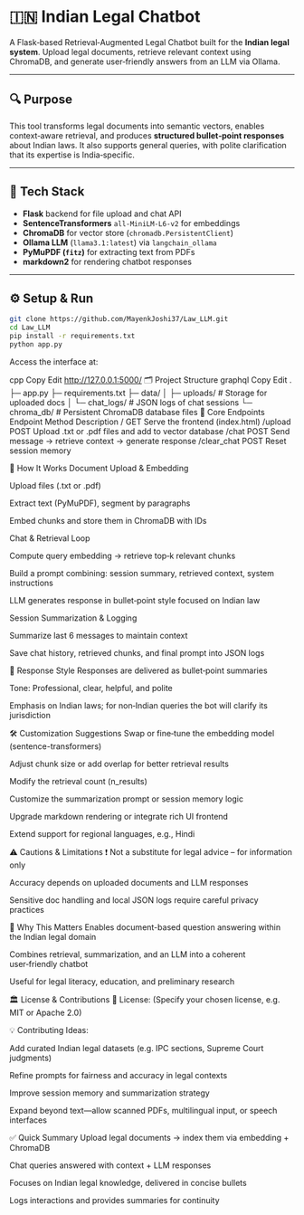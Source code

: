 # 🇮🇳 Indian Legal Chatbot

A Flask‑based Retrieval‑Augmented Legal Chatbot built for the **Indian legal system**. Upload legal documents, retrieve relevant context using ChromaDB, and generate user‑friendly answers from an LLM via Ollama.

---

## 🔍 Purpose

This tool transforms legal documents into semantic vectors, enables context‑aware retrieval, and produces **structured bullet‑point responses** about Indian laws. It also supports general queries, with polite clarification that its expertise is India‑specific.

---

## 🧰 Tech Stack

- **Flask** backend for file upload and chat API  
- **SentenceTransformers** `all‑MiniLM‑L6‑v2` for embeddings  
- **ChromaDB** for vector store (`chromadb.PersistentClient`)  
- **Ollama LLM** (`llama3.1:latest`) via `langchain_ollama`  
- **PyMuPDF (`fitz`)** for extracting text from PDFs  
- **markdown2** for rendering chatbot responses  

---

## ⚙️ Setup & Run

```bash
git clone https://github.com/MayenkJoshi37/Law_LLM.git
cd Law_LLM
pip install -r requirements.txt
python app.py
```

Access the interface at:

cpp
Copy
Edit
http://127.0.0.1:5000/
🗂️ Project Structure
graphql
Copy
Edit
.
├─ app.py
├─ requirements.txt
├─ data/
│  ├─ uploads/       # Storage for uploaded docs
│  └─ chat_logs/     # JSON logs of chat sessions
└─ chroma_db/        # Persistent ChromaDB database files
🚀 Core Endpoints
Endpoint	Method	Description
/	GET	Serve the frontend (index.html)
/upload	POST	Upload .txt or .pdf files and add to vector database
/chat	POST	Send message → retrieve context → generate response
/clear_chat	POST	Reset session memory

🧠 How It Works
Document Upload & Embedding

Upload files (.txt or .pdf)

Extract text (PyMuPDF), segment by paragraphs

Embed chunks and store them in ChromaDB with IDs

Chat & Retrieval Loop

Compute query embedding → retrieve top‑k relevant chunks

Build a prompt combining: session summary, retrieved context, system instructions

LLM generates response in bullet‑point style focused on Indian law

Session Summarization & Logging

Summarize last 6 messages to maintain context

Save chat history, retrieved chunks, and final prompt into JSON logs

💬 Response Style
Responses are delivered as bullet‑point summaries

Tone: Professional, clear, helpful, and polite

Emphasis on Indian laws; for non‑Indian queries the bot will clarify its jurisdiction

🛠️ Customization Suggestions
Swap or fine‑tune the embedding model (sentence-transformers)

Adjust chunk size or add overlap for better retrieval results

Modify the retrieval count (n_results)

Customize the summarization prompt or session memory logic

Upgrade markdown rendering or integrate rich UI frontend

Extend support for regional languages, e.g., Hindi

⚠️ Cautions & Limitations
❗ Not a substitute for legal advice – for information only

Accuracy depends on uploaded documents and LLM responses

Sensitive doc handling and local JSON logs require careful privacy practices

🧪 Why This Matters
Enables document-based question answering within the Indian legal domain

Combines retrieval, summarization, and an LLM into a coherent user‑friendly chatbot

Useful for legal literacy, education, and preliminary research

🏛️ License & Contributions
📝 License: (Specify your chosen license, e.g. MIT or Apache 2.0)

💡 Contributing Ideas:

Add curated Indian legal datasets (e.g. IPC sections, Supreme Court judgments)

Refine prompts for fairness and accuracy in legal contexts

Improve session memory and summarization strategy

Expand beyond text—allow scanned PDFs, multilingual input, or speech interfaces

✅ Quick Summary
Upload legal documents → index them via embedding + ChromaDB

Chat queries answered with context + LLM responses

Focuses on Indian legal knowledge, delivered in concise bullets

Logs interactions and provides summaries for continuity
